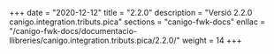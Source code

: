 +++
date        = "2020-12-12"
title       = "2.2.0"
description = "Versió 2.2.0 canigo.integration.tributs.pica"
sections    = "canigo-fwk-docs"
enllac		= "/canigo-fwk-docs/documentacio-llibreries/canigo.integration.tributs.pica/2.2.0/"
weight		= 14
+++
